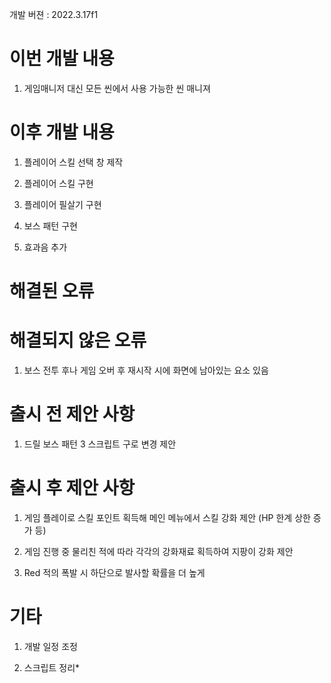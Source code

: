 개발 버젼 : 2022.3.17f1

# 이번 개발 내용

1. 게임매니저 대신 모든 씬에서 사용 가능한 씬 매니져 

# 이후 개발 내용

1. 플레이어 스킬 선택 창 제작

1. 플레이어 스킬 구현

1. 플레이어 필살기 구현

1. 보스 패턴 구현

1. 효과음 추가

# 해결된 오류

# 해결되지 않은 오류

1. 보스 전투 후나 게임 오버 후 재시작 시에 화면에 남아있는 요소 있음

# 출시 전 제안 사항

1. 드릴 보스 패턴 3 스크립트 구로 변경 제안

# 출시 후 제안 사항

1. 게임 플레이로 스킬 포인트 획득해 메인 메뉴에서 스킬 강화 제안
(HP 한계 상한 증가 등)

1. 게임 진행 중 물리친 적에 따라 각각의 강화재료 획득하여 지팡이 강화 제안

1. Red 적의 폭발 시 하단으로 발사할 확률을 더 높게

# 기타

1. 개발 일정 조정

1. 스크립트 정리*